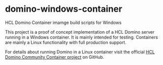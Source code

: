 # domino-windows-container
HCL Domino Container imamge build scripts for Windows

This project is a proof of concept implementation of a HCL Domino server running in a Windows container.
It is mainly intended for testing. Containers are mainly a Linux functionality with full production support.

For details about running Domino in a Linux container visit the official [HCL Domino Community Container project](https://opensource.hcltechsw.com/domino-container/) on GitHub.

